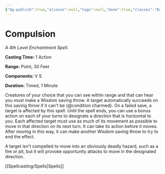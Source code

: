 ```yaml
---
{"dg-publish":true,"aliases":null,"tags":null,"done":true,"classes":"Bard,","spellLevel":4,"school":"Enchantment","source":"PHB","permalink":"/spells/compulsion/","dgHomeLink":false,"dgPassFrontmatter":true}
---
```


# Compulsion
*A 4th Level Enchantment Spell.*

**Casting Time:** 1 Action

**Range:** Point, 30 Feet

**Components:** V S 

**Duration:** Timed, 1 Minute

Creatures of your choice that you can see within range and that can hear you must make a Wisdom saving throw. A target automatically succeeds on this saving throw if it can't be {@condition charmed}. On a failed save, a target is affected by this spell. Until the spell ends, you can use a bonus action on each of your turns to designate a direction that is horizontal to you. Each affected target must use as much of its movement as possible to move in that direction on its next turn. It can take its action before it moves. After moving in this way, it can make another Wisdom saving throw to try to end the effect.



A target isn't compelled to move into an obviously deadly hazard, such as a fire or pit, but it will provoke opportunity attacks to move in the designated direction.

[[Spellcasting/Spells|Spells]]